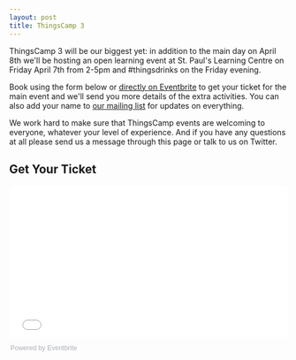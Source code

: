 ```yaml
---
layout: post
title: ThingsCamp 3
---
```


ThingsCamp 3 will be our biggest yet: in addition to the main day on April 8th we'll be hosting an open learning event at St. Paul's Learning Centre on Friday April 7th from 2-5pm and #thingsdrinks on the Friday evening.

Book using the form below or [directly on Eventbrite](http://thingscamp3.eventbrite.co.uk) to get your ticket for the main event and we'll send you more details of the extra activities. You can also add your name to [our mailing list](http://eepurl.com/czoUJv) for updates on everything.

We work hard to make sure that ThingsCamp events are welcoming to everyone, whatever your level of experience. And if you have any questions at all please send us a message through this page or talk to us on Twitter.

## Get Your Ticket
<div style="width:100%; text-align:left;"><iframe src="//eventbrite.co.uk/tickets-external?eid=31631783516&ref=etckt" frameborder="0" height="275" width="100%" vspace="0" hspace="0" marginheight="5" marginwidth="5" scrolling="auto" allowtransparency="true"></iframe><div style="font-family:Helvetica, Arial; font-size:12px; padding:10px 0 5px; margin:2px; width:100%; text-align:left;" ><a class="powered-by-eb" style="color: #ADB0B6; text-decoration: none;" target="_blank" href="http://www.eventbrite.co.uk/">Powered by Eventbrite</a></div></div>
